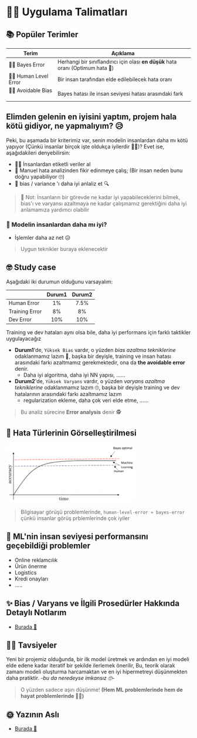 # 👩‍🏫 Uygulama Talimatları

## 📚 Popüler Terimler

| Terim                | Açıklama                                       |
| -------------------- | ---------------------------------------------- |
| 👩‍🎓 Bayes Error        | Herhangi bir sınıflandırıcı için olası **en düşük** hata oranı (Optimum hata 🤔) |
| 👩‍🏫 Human Level Error  | Bir insan tarafından elde edilebilecek hata oranı |
| 👮‍♀️ Avoidable Bias ‍    | Bayes hatası ile insan seviyesi hatası arasındaki fark |

## Elimden gelenin en iyisini yaptım, projem hala kötü gidiyor, ne yapmalıyım? 😥
Peki, bu aşamada bir kriterimiz var, senin modelin insanlardan daha mı kötü yapıyor (Çünkü insanlar birçok işte oldukça iyilerdir 👩‍🎓)? Evet ise, aşağıdakileri denyebilirsin:
* 👩‍🏫 İnsanlardan etiketli veriler  al
* 👀 Manuel hata analizinden fikir edinmeye çalış; (Bir insan neden bunu doğru yapabiliyor 🙄) 
* 🔎 bias / variance 'ı daha iyi anlaliz et 🔍

> 🤔 Not: İnsanların bir görevde ne kadar iyi yapabileceklerini bilmek, bias'ı ve varyansı azaltmaya ne kadar çalışmamız gerektiğini daha iyi anlamamıza yardımcı olabilir

### 🧐 Modelin insanlardan daha mı iyi?

* İşlemler daha az net 😥

> Uygun teknikler buraya eklenecektir

## 🤓 Study case
Aşağıdaki iki durumun olduğunu varsayalım:

|                    | Durum1     | Durum2   | 
| ------------------ | :--------: | :------: |
| Human Error        | 1%         | 7.5%     |     
| Training Error     | 8%         | 8%       |
| Dev Error          | 10%        | 10%      |

Training ve dev hataları aynı olsa bile, daha iyi performans için farklı taktikler uygulayacağız

* **Durum1**'de, `Yüksek Bias` vardır, o yüzden _bias azaltma tekniklerine_ odaklanmamız lazım 🤔, başka bir deyişle, training ve insan hatası arasındaki farkı azaltmamız gerekmektedir, ona da **the avoidable error** denir.
  * Daha iyi algoritma, daha iyi NN yapısı, ......
* **Durum2**'de, `Yüksek Varyans` vardır, o yüzden _varyans azaltma tekniklerine_ odaklanmamız lazım 🙄, başka bir deyişle training ve dev hatalarının arasındaki farkı azaltmamız lazım
  * regularization ekleme, daha çok veri elde etme, ......

> Bu analiz sürecine **Error analysis** denir 🕵️‍

## 👀 Hata Türlerinin Görselleştirilmesi

<img src="../res/ErrorTypes.png" width="350"  />

> Bilgisayar görüşü problemlerinde, `human-level-error ≈ bayes-error` çünkü insanlar görüş prblemlerinde çok iyiler


## 🤗 ML'nin insan seviyesi performansını geçebildiği problemler
* Online reklamcılık
* Ürün önerme
* Logistics
* Kredi onayları
* .....

## ✨ Bias / Varyans ve İlgili Prosedürler Hakkında Detaylı Notlarım
* [Burada 🐾](../0-NNKavramları/4-PratikNotlar.md)

## 🤸‍♀️ Tavsiyeler
Yeni bir projemiz olduğunda, bir ilk model üretmek ve ardından en iyi modeli elde edene kadar iteratif bir şekilde ilerlemek önerilir, Bu, teorik olarak zamanı modeli oluşturma  harcamaktan ve en iyi hipermetreyi düşünmekten daha pratiktir. *-bu da neredeyse imkansız 🙄-*

> O yüzden sadece aşırı düşünme! **(Hem ML problemlerinde hem de hayat problemlerinde 🤗🙆‍)**

## 🌞 Yazının Aslı
- [Burada 🐾](https://dl.asmaamir.com/7-appliedml/1-guidelines)